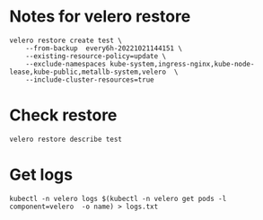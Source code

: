 # Notes for velero restore

```
velero restore create test \
    --from-backup  every6h-20221021144151 \
    --existing-resource-policy=update \
    --exclude-namespaces kube-system,ingress-nginx,kube-node-lease,kube-public,metallb-system,velero  \
    --include-cluster-resources=true
```

# Check restore
```
velero restore describe test
```

# Get logs
```
kubectl -n velero logs $(kubectl -n velero get pods -l component=velero  -o name) > logs.txt
```